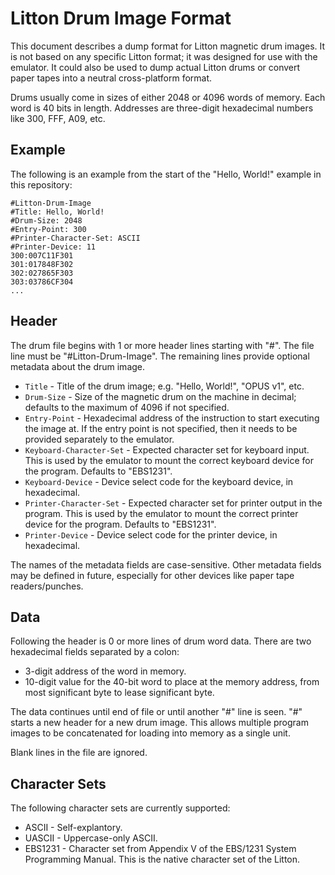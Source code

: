 Litton Drum Image Format
========================

This document describes a dump format for Litton magnetic drum images.
It is not based on any specific Litton format; it was designed for use
with the emulator.  It could also be used to dump actual Litton drums
or convert paper tapes into a neutral cross-platform format.

Drums usually come in sizes of either 2048 or 4096 words of memory.
Each word is 40 bits in length.  Addresses are three-digit hexadecimal
numbers like 300, FFF, A09, etc.

## Example

The following is an example from the start of the "Hello, World!"
example in this repository:

    #Litton-Drum-Image
    #Title: Hello, World!
    #Drum-Size: 2048
    #Entry-Point: 300
    #Printer-Character-Set: ASCII
    #Printer-Device: 11
    300:007C11F301
    301:017848F302
    302:027865F303
    303:03786CF304
    ...

## Header

The drum file begins with 1 or more header lines starting with "#".
The file line must be "#Litton-Drum-Image".  The remaining lines
provide optional metadata about the drum image.

* `Title` - Title of the drum image; e.g. "Hello, World!", "OPUS v1", etc.
* `Drum-Size` - Size of the magnetic drum on the machine in decimal;
defaults to the maximum of 4096 if not specified.
* `Entry-Point` - Hexadecimal address of the instruction to start executing
the image at.  If the entry point is not specified, then it needs to be
provided separately to the emulator.
* `Keyboard-Character-Set` - Expected character set for keyboard input.
This is used by the emulator to mount the correct keyboard device for the
program.  Defaults to "EBS1231".
* `Keyboard-Device` - Device select code for the keyboard device,
in hexadecimal.
* `Printer-Character-Set` - Expected character set for printer output
in the program.  This is used by the emulator to mount the correct
printer device for the program.  Defaults to "EBS1231".
* `Printer-Device` - Device select code for the printer device, in hexadecimal.

The names of the metadata fields are case-sensitive.  Other metadata fields
may be defined in future, especially for other devices like paper tape
readers/punches.

## Data

Following the header is 0 or more lines of drum word data.  There are two
hexadecimal fields separated by a colon:

* 3-digit address of the word in memory.
* 10-digit value for the 40-bit word to place at the memory address,
from most significant byte to lease significant byte.

The data continues until end of file or until another "#" line is seen.
"#" starts a new header for a new drum image.  This allows multiple
program images to be concatenated for loading into memory as a single unit.

Blank lines in the file are ignored.

## Character Sets

The following character sets are currently supported:

* ASCII - Self-explantory.
* UASCII - Uppercase-only ASCII.
* EBS1231 - Character set from Appendix V of the EBS/1231 System Programming
Manual.  This is the native character set of the Litton.
